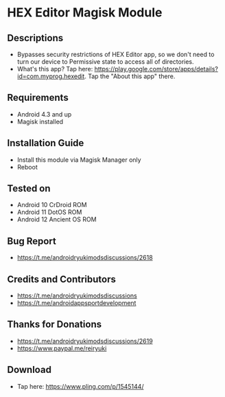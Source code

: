 # HEX Editor Magisk Module

## Descriptions
- Bypasses security restrictions of HEX Editor app, so we don't need to turn our device to Permissive state to access all of directories.
- What's this app? Tap here: https://play.google.com/store/apps/details?id=com.myprog.hexedit. Tap the "About this app" there.

## Requirements
- Android 4.3 and up
- Magisk installed

## Installation Guide
- Install this module via Magisk Manager only
- Reboot

## Tested on
- Android 10 CrDroid ROM
- Android 11 DotOS ROM
- Android 12 Ancient OS ROM

## Bug Report
- https://t.me/androidryukimodsdiscussions/2618

## Credits and Contributors
- https://t.me/androidryukimodsdiscussions
- https://t.me/androidappsportdevelopment

## Thanks for Donations
- https://t.me/androidryukimodsdiscussions/2619
- https://www.paypal.me/reiryuki

## Download
- Tap here: https://www.pling.com/p/1545144/


